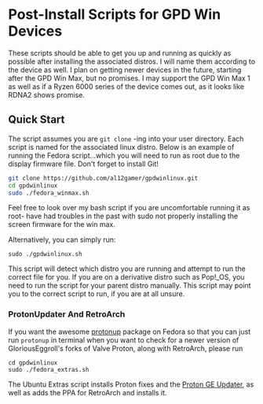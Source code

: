 # Post-Install Scripts for GPD Win Devices
These scripts should be able to get you up and running as quickly as possible after installing the associated distros. I will name them according to the device as well. I plan on getting newer devices in the future, starting after the GPD Win Max, but no promises. I may support the GPD Win Max 1 as well as if a Ryzen 6000 series of the device comes out, as it looks like RDNA2 shows promise.

## Quick Start
The script assumes you are `git clone` -ing into your user directory. Each script is named for the associated linux distro. Below is an example of running the Fedora script...which you will need to run as root due to the display firmware file.
Don't forget to install Git!
```bash
git clone https://github.com/al12gamer/gpdwinlinux.git
cd gpdwinlinux
sudo ./fedora_winmax.sh
```
Feel free to look over my bash script if you are uncomfortable running it as root- have had troubles in the past with sudo not properly installing the screen firmware for the win max.

Alternatively, you can simply run:

`sudo ./gpdwinlinux.sh`

This script will detect which distro you are running and attempt to run the correct file for you.
If you are on a derivative distro such as Pop!_OS, you need to run the script for your parent distro manually.
This script may point you to the correct script to run, if you are at all unsure.

### ProtonUpdater And RetroArch
If you want the awesome [protonup](https://pypi.org/project/protonup/) package on Fedora so that you can just run `protonup` in terminal when you want to check for a newer version of GloriousEggroll's forks of Valve Proton, along with RetroArch, please run 
```
cd gpdwinlinux
sudo ./fedora_extras.sh
```
The Ubuntu Extras script installs Proton fixes and the [Proton GE Updater](https://github.com/die-zuckerschnecke/proton-ge-custom-updater), as well as adds the PPA for RetroArch and installs it.

